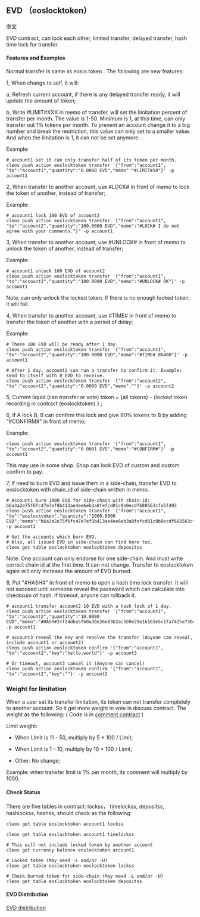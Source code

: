 ## EVD （eoslocktoken）

[中文](README-cn.md)

EVD contract, can lock each other, limited transfer, delayed transfer, hash time lock for transfer.

#### Features and Examples

Normal transfer is same as eosio.token . The following are new features:

1, When change to self, it will:

  a, Refresh current account, if there is any delayed transfer ready, it will update the amount of token;
  
  b, Write #LIMIT#XXX in memo of transfer, will set the limitation percent of transfer per month. The value is 1-50. Minimum is 1, at this time, can only transfer out 1% tokens per month. To prevent an account change it to a big number and break the restriction, this value can only set to a smaller value. And when the limitation is 1, it can not be set anymore.

Example:

```
# account1 set it can only transfer half of its token per month.
cleos push action eoslocktoken transfer '{"from":"account1", "to":"account1","quantity":"0.0000 EVD","memo":"#LIMIT#50"}' -p account1
```

2, When transfer to another account, use #LOCK# in front of memo to lock the token of another, instead of transfer;

Example:
```
# account1 lock 100 EVD of account2
cleos push action eoslocktoken transfer '{"from":"account1", "to":"account2","quantity":"100.0000 EVD","memo":"#LOCK# I do not agree with your comments."}' -p account1
```

3, When transfer to another account, use #UNLOCK# in front of memo to unlock the token of another, instead of transfer;

Example:
```
# account1 unlock 100 EVD of account2
cleos push action eoslocktoken transfer '{"from":"account1", "to":"account2","quantity":"100.0000 EVD","memo":"#UNLOCK# OK"}' -p account1
```

Note: can only unlock the locked token. If there is no enough locked token, it will fail.

4, When transfer to another account, use #TIME# in front of memo to transfer the token of another with a period of delay;

Example:
```
# These 100 EVD will be ready after 1 day.
cleos push action eoslocktoken transfer '{"from":"account1", "to":"account2","quantity":"100.0000 EVD","memo":"#TIME# 86400"}' -p account1

# After 1 day, account2 can run a transfer to confirm it. Example: send to itself with 0 EVD to receive.
cleos push action eoslocktoken transfer '{"from":"account2", "to":"account2","quantity":"0.0000 EVD","memo":""}' -p account2

```


5, Current liquid (can transfer or vote) token = {all tokens} - {locked token recording in contract (eoslocktoken) } ;

6, If A lock B, B can confirm this lock and give 90% tokens to B by adding "#CONFIRM#" in front of memo;

Example:
```
cleos push action eoslocktoken transfer '{"from":"account1", "to":"account2","quantity":"0.0001 EVD","memo":"#CONFIRM#"}' -p account1
```

This may use in some shop. Shop can lock EVD of custom and custom confirm to pay.

7, If need to burn EVD and issue them in a side-chain, transfer EVD to eoslocktoken with chain_id of side-chain written in memo.

```
# Account1 burn 1000 EVD for side-chain with chain-id: b6a3a2e75f6fc47e7ef8b413ae4ee6eb3a8fefcd01c0b0ecdf688563cfa5f493
cleos push action eoslocktoken transfer '{"from":"account1", "to":"eoslocktoken","quantity":"1000.0000 EVD","memo":"b6a3a2e75f6fc47e7ef8b413ae4ee6eb3a8fefcd01c0b0ecdf688563cfa5f493"}' -p account1

# Get the accounts which burn EVD.
# Also, all issued EVD in side-chain can find here too.
cleos get table eoslocktoken eoslocktoken depositss

```

Note: One account can only endorse for one side-chain. And must write correct chain id at the first time. It can not change. Transfer to eoslocktoken again will only increase the amount of EVD burned.

<div id="hash"></div>
8, Put "#HASH#" in front of memo to open a hash time lock transfer. It will not succeed until someone reveal the password which can calculate into checksum of hash. If timeout, anyone can rollback it.

```
# account1 transfer account2 10 EVD with a hash lock of 1 day.
cleos push action eoslocktoken transfer '{"from":"account1", "to":"account2","quantity":"10.0000 EVD","memo":"#HASH#2cf24dba5fb0a30e26e83b2ac5b9e29e1b161e5c1fa7425e73043362938b9824,86400"}' -p account1

# account3 reveal the key and resolve the transfer (Anyone can reveal, include account1 or account2)
cleos push action eoslocktoken confirm '{"from":"account1", "to":"account2","key":"hello,world"}' -p account3

# Or timeout, account3 cancel it (Anyone can cancel)
cleos push action eoslocktoken confirm '{"from":"account1", "to":"account2","key":""}' -p account3

```


### Weight for limitation

When a user set its transfer limitation, its token can not transfer completely to another account. So it get more weight in vote in discuss contract. The weight as the following:
 ( Code is in [comment contract](../comments/README.md) )

Limit weight:

- When Limit is 11 - 50, multiply by 5 * 100 / Limit;

- When Limit is 1 - 10, multiply by 10 * 100 / Limit;

- Other: No change;

Example: when transfer limit is 1% per month, its comment will multiply by 1000.


#### Check Status

There are five tables in contract: lockss， timelockss, depositss, hashlockss, hashss, should check as the following:

```
cleos get table eoslocktoken account1 lockss

cleos get table eoslocktoken account1 timelockss

# This will not include locked token by another account
cleos get currency balance eoslocktoken account1

# Locked token (May need -L and/or -U)
cleos get table eoslocktoken eoslocktoken lockss

# Check burned token for side-chain (May need -L and/or -U)
cleos get table eoslocktoken eoslocktoken depositss
```




#### EVD Distribution

[EVD distribution](https://github.com/EOSVR/EOSVR/blob/master/evd_distribute.md)

